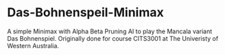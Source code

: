 # Das-Bohnenspeil-Minimax
A simple Minimax with Alpha Beta Pruning AI to play the Mancala variant Das Bohnenspiel. Originally done for course CITS3001 at The Univeristy of Western Australia.
